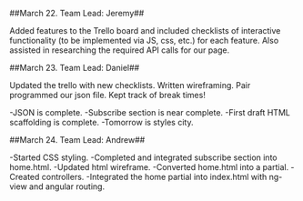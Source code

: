 ##March 22. Team Lead: Jeremy##

Added features to the Trello board and included checklists of interactive functionality (to be implemented via JS, css, etc.) for each feature. Also assisted in researching the required API calls for our page.

##March 23. Team Lead: Daniel##

Updated the trello with new checklists. Written wireframing. Pair programmed our json file. Kept track of break times!

-JSON is complete.
-Subscribe section is near complete.
-First draft HTML scaffolding is complete.
-Tomorrow is styles city.

##March 24. Team Lead: Andrew##

-Started CSS styling.
-Completed and integrated subscribe section into home.html.
-Updated html wireframe.
-Converted home.html into a partial.
-Created controllers.
-Integrated the home partial into index.html with ng-view and angular routing.
